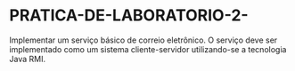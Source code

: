 # PRATICA-DE-LABORATORIO-2-
Implementar um serviço básico de correio eletrônico. O serviço deve ser implementado como um sistema cliente-servidor utilizando-se a tecnologia Java RMI. 
